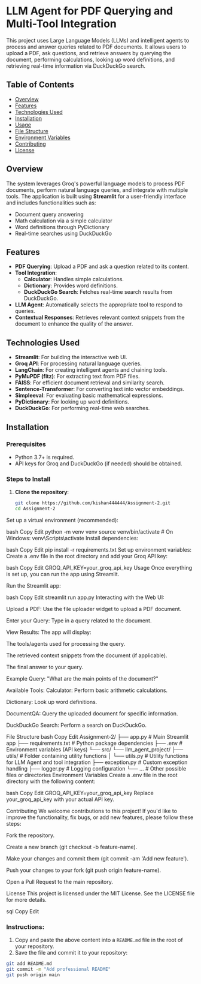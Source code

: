 # LLM Agent for PDF Querying and Multi-Tool Integration

This project uses Large Language Models (LLMs) and intelligent agents to process and answer queries related to PDF documents. It allows users to upload a PDF, ask questions, and retrieve answers by querying the document, performing calculations, looking up word definitions, and retrieving real-time information via DuckDuckGo search.

## Table of Contents

- [Overview](#overview)
- [Features](#features)
- [Technologies Used](#technologies-used)
- [Installation](#installation)
- [Usage](#usage)
- [File Structure](#file-structure)
- [Environment Variables](#environment-variables)
- [Contributing](#contributing)
- [License](#license)

## Overview

The system leverages Groq's powerful language models to process PDF documents, perform natural language queries, and integrate with multiple tools. The application is built using **Streamlit** for a user-friendly interface and includes functionalities such as:
- Document query answering
- Math calculation via a simple calculator
- Word definitions through PyDictionary
- Real-time searches using DuckDuckGo

## Features

- **PDF Querying**: Upload a PDF and ask a question related to its content.
- **Tool Integration**:
  - **Calculator**: Handles simple calculations.
  - **Dictionary**: Provides word definitions.
  - **DuckDuckGo Search**: Fetches real-time search results from DuckDuckGo.
- **LLM Agent**: Automatically selects the appropriate tool to respond to queries.
- **Contextual Responses**: Retrieves relevant context snippets from the document to enhance the quality of the answer.

## Technologies Used

- **Streamlit**: For building the interactive web UI.
- **Groq API**: For processing natural language queries.
- **LangChain**: For creating intelligent agents and chaining tools.
- **PyMuPDF (fitz)**: For extracting text from PDF files.
- **FAISS**: For efficient document retrieval and similarity search.
- **Sentence-Transformer**: For converting text into vector embeddings.
- **Simpleeval**: For evaluating basic mathematical expressions.
- **PyDictionary**: For looking up word definitions.
- **DuckDuckGo**: For performing real-time web searches.

## Installation

### Prerequisites

- Python 3.7+ is required.
- API keys for Groq and DuckDuckGo (if needed) should be obtained.

### Steps to Install

1. **Clone the repository**:
   ```bash
   git clone https://github.com/kishan444444/Assignment-2.git
   cd Assignment-2
Set up a virtual environment (recommended):

bash
Copy
Edit
python -m venv venv
source venv/bin/activate  # On Windows: venv\Scripts\activate
Install dependencies:

bash
Copy
Edit
pip install -r requirements.txt
Set up environment variables:
Create a .env file in the root directory and add your Groq API key:

bash
Copy
Edit
GROQ_API_KEY=your_groq_api_key
Usage
Once everything is set up, you can run the app using Streamlit.

Run the Streamlit app:

bash
Copy
Edit
streamlit run app.py
Interacting with the Web UI:

Upload a PDF: Use the file uploader widget to upload a PDF document.

Enter your Query: Type in a query related to the document.

View Results: The app will display:

The tools/agents used for processing the query.

The retrieved context snippets from the document (if applicable).

The final answer to your query.

Example Query:
"What are the main points of the document?"

Available Tools:
Calculator: Perform basic arithmetic calculations.

Dictionary: Look up word definitions.

DocumentQA: Query the uploaded document for specific information.

DuckDuckGo Search: Perform a search on DuckDuckGo.

File Structure
bash
Copy
Edit
Assignment-2/
├── app.py # Main Streamlit app
├── requirements.txt # Python package dependencies
├── .env # Environment variables (API keys)
└── src/
└── llm_agent_project/
├── utils/ # Folder containing utility functions
│ └── utils.py # Utility functions for LLM Agent and tool integration
├── exception.py # Custom exception handling
├── logger.py # Logging configuration
└── ... # Other possible files or directories
Environment Variables
Create a .env file in the root directory with the following content:

bash
Copy
Edit
GROQ_API_KEY=your_groq_api_key
Replace your_groq_api_key with your actual API key.

Contributing
We welcome contributions to this project! If you'd like to improve the functionality, fix bugs, or add new features, please follow these steps:

Fork the repository.

Create a new branch (git checkout -b feature-name).

Make your changes and commit them (git commit -am 'Add new feature').

Push your changes to your fork (git push origin feature-name).

Open a Pull Request to the main repository.

License
This project is licensed under the MIT License. See the LICENSE file for more details.

sql
Copy
Edit

### Instructions:

1. Copy and paste the above content into a `README.md` file in the root of your repository.
2. Save the file and commit it to your repository:

```bash
git add README.md
git commit -m "Add professional README"
git push origin main